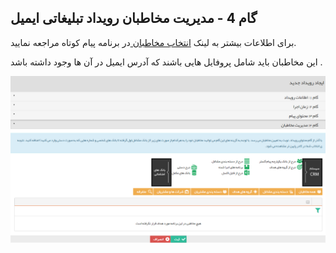 ﻿## گام 4 -  مدیریت مخاطبان رویداد تبلیغاتی ایمیل 



برای اطلاعات بیشتر به لینک [انتخاب مخاطبان ](https://github.com/1stco/PayamGostarDocs/blob/master/help%202.5.4/Marketing/moshtarak-abzar/gam%20se/select-Audience.md)در برنامه پیام کوتاه مراجعه نمایید.


این مخاطبان باید شامل پروفایل هایی باشند که آدرس ایمیل در آن ها وجود داشته باشد .

![](advertising-sendingeventmail-fourthtstep.png)

